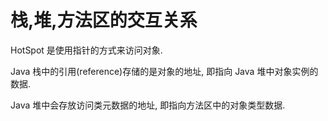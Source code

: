 # 栈,堆,方法区的交互关系

HotSpot 是使用指针的方式来访问对象.

Java 栈中的引用(reference)存储的是对象的地址, 即指向 Java 堆中对象实例的数据.

Java 堆中会存放访问类元数据的地址, 即指向方法区中的对象类型数据.
